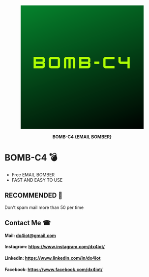 <p align="center"><img src="logo/1.png" width="400" height="400" alt="some_text"></p>
<p align="center"><b>BOMB-C4 {EMAIL BOMBER}</b></p>

# BOMB-C4 💣
* Free EMAIL BOMBER 
* FAST AND EASY TO USE

## RECOMMENDED 📒
Don't spam mail more than 50 per time 

## Contact Me ☎

#### Mail: dx4iot@gmail.com

#### Instagram: https://www.instagram.com/dx4iot/

#### LinkedIn: https://www.linkedin.com/in/dx4iot

#### Facebook: https://www.facebook.com/dx4iot/
